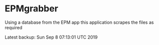 # EPMgrabber
Using a database from the EPM app this application scrapes the files as required


Latest backup: Sun Sep 8 07:13:01 UTC 2019

